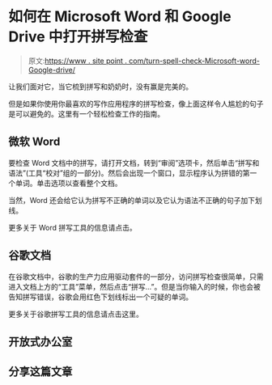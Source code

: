 # 如何在 Microsoft Word 和 Google Drive 中打开拼写检查

> 原文:[https://www . site point . com/turn-spell-check-Microsoft-word-Google-drive/](https://www.sitepoint.com/turn-spell-check-microsoft-word-google-drive/)

让我们面对它，当它梳到拼写和奶奶时，没有赢是完美的。

但是如果你使用你最喜欢的写作应用程序的拼写检查，像上面这样令人尴尬的句子是可以避免的。这里有一个轻松检查工作的指南。

## 微软 Word

要检查 Word 文档中的拼写，请打开文档，转到“审阅”选项卡，然后单击“拼写和语法”(工具“校对”组的一部分)。然后会出现一个窗口，显示程序认为拼错的第一个单词。单击选项以查看整个文档。

当然，Word 还会给它认为拼写不正确的单词以及它认为语法不正确的句子加下划线。

更多关于 Word 拼写工具的信息请点击。

## 谷歌文档

在谷歌文档中，谷歌的生产力应用驱动套件的一部分，访问拼写检查很简单，只需进入文档上方的“工具”菜单，然后点击“拼写…”。但是当你输入的时候，你也会被告知拼写错误，谷歌会用红色下划线标出一个可疑的单词。

更多关于谷歌拼写工具的信息请点击这里。

## 开放式办公室

## 分享这篇文章